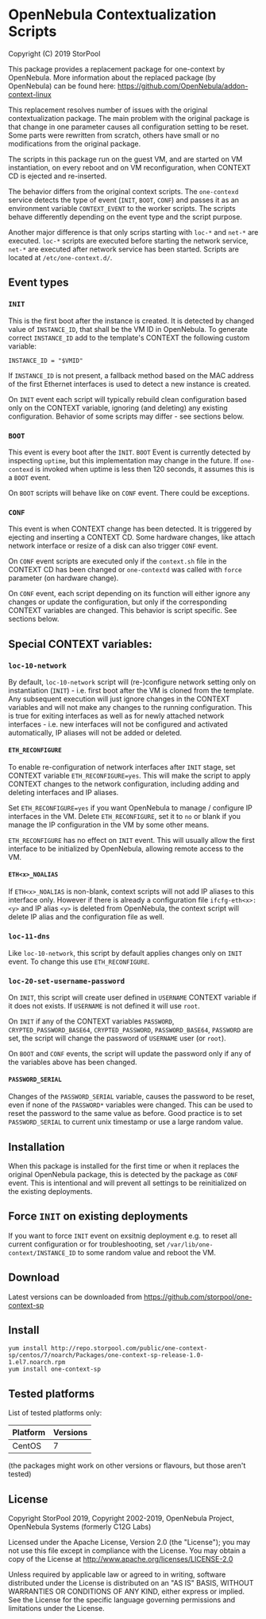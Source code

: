 # OpenNebula Contextualization Scripts

Copyright (C) 2019 StorPool

This package provides a replacement package for one-context by OpenNebula.
More information about the replaced package (by OpenNebula) can be found here:
https://github.com/OpenNebula/addon-context-linux

This replacement resolves number of issues with the original contextualization
package. The main problem with the original package is that change in one
parameter causes all configuration setting to be reset.  Some parts were
rewritten from scratch, others have small or no modifications from the original
package.

The scripts in this package run on the guest VM, and are started on VM
instantiation, on every reboot and on VM reconfiguration, when CONTEXT CD is
ejected and re-inserted.

The behavior differs from the original context scripts. The `one-contexd`
service detects the type of event (`INIT`, `BOOT`, `CONF`) and passes it as an
environment variable `CONTEXT_EVENT` to the worker scripts. The scripts behave
differently depending on the event type and the script purpose.

Another major difference is that only scrips starting with `loc-*` and `net-*`
are executed. `loc-*` scripts are executed before starting the network service,
`net-*` are executed after network service has been started. Scripts are
located at `/etc/one-context.d/`.


## Event types

### `INIT`

This is the first boot after the instance is created. It is detected by changed
value of `INSTANCE_ID`, that shall be the VM ID in OpenNebula. To generate
correct `INSTANCE_ID` add to the template's CONTEXT the following custom
variable:

```
INSTANCE_ID = "$VMID"
```

If `INSTANCE_ID` is not present, a fallback method based on the MAC address of
the first Ethernet interfaces is used to detect a new instance is created.

On `INIT` event each script will typically rebuild clean configuration based
only on the CONTEXT variable, ignoring (and deleting) any existing
configuration. Behavior of some scripts may differ - see sections below.

### `BOOT`

This event is every boot after the `INIT`. `BOOT` Event is currently detected
by inspecting `uptime`, but this implementation may change in the future. If
`one-contexd` is invoked when uptime is less then 120 seconds, it assumes this
is a `BOOT` event.

On `BOOT` scripts will behave like on `CONF` event. There could be exceptions.

### `CONF`

This event is when CONTEXT change has been detected. It is triggered by
ejecting and inserting a CONTEXT CD. Some hardware changes, like attach network
interface or resize of a disk can also trigger `CONF` event.

On `CONF` event scripts are executed only if the `context.sh` file in the CONTEXT CD
has been changed or `one-contextd` was called with `force` parameter (on
hardware change).

On `CONF` event, each script depending on its function will either ignore any
changes or update the configuration, but only if the corresponding CONTEXT
variables are changed. This behavior is script specific. See sections below.


## Special CONTEXT variables:

### `loc-10-network`

By default, `loc-10-network` script will (re-)configure network setting only on
instantiation (`INIT`) - i.e. first boot after the VM is cloned from the
template. Any subsequent execution will just ignore changes in the CONTEXT
variables and will not make any changes to the running configuration. This is
true for exiting interfaces as well as for newly attached network interfaces -
i.e. new interfaces will not be configured and activated automatically, IP
aliases will not be added or deleted.

#### `ETH_RECONFIGURE`

To enable re-configuration of network interfaces after `INIT` stage, set
CONTEXT variable `ETH_RECONFIGURE=yes`. This will make the script to apply
CONTEXT changes to the network configuration, including adding and deleting
interfaces and IP aliases.

Set `ETH_RECONFIGURE=yes` if you want OpenNebula to manage / configure IP
interfaces in the VM. Delete `ETH_RECONFIGURE`, set it to `no` or blank if you
manage the IP configuration in the VM by some other means.

`ETH_RECONFIGURE` has no effect on `INIT` event. This will usually allow the
first interface to be initialized by OpenNebula, allowing remote access to the
VM.

#### `ETH<x>_NOALIAS`

If `ETH<x>_NOALIAS` is non-blank, context scripts will not add IP aliases to
this interface only. However if there is already a configuration file
`ifcfg-eth<x>:<y>` and IP alias `<y>` is deleted from OpenNebula, the context
script will delete IP alias and the configuration file as well.

### `loc-11-dns`

Like `loc-10-network`, this script by default applies changes only on `INIT`
event. To change this use `ETH_RECONFIGURE`.

### `loc-20-set-username-password`

On `INIT`, this script will create user defined in `USERNAME` CONTEXT variable
if it does not exists. If `USERNAME` is not defined it will use `root`.

On `INIT` if any of the CONTEXT variables `PASSWORD`,
`CRYPTED_PASSWORD_BASE64`, `CRYPTED_PASSWORD`, `PASSWORD_BASE64`, `PASSWORD`
are set, the script will change the password of `USERNAME` user (or `root`).

On `BOOT` and `CONF` events, the script will update the password only if any of
the variables above has been changed.

#### `PASSWORD_SERIAL`

Changes of the `PASSWORD_SERIAL` variable, causes the password to be reset,
even if none of the `PASSWORD*` variables were changed. This can be used to
reset the password to the same value as before.  Good practice is to set
`PASSWORD_SERIAL` to current unix timestamp or use a large random value.


## Installation

When this package is installed for the first time or when it replaces the
original OpenNebula package, this is detected by the package as `CONF` event.
This is intentional and will prevent all settings to be reinitialized on the
existing deployments.

## Force `INIT` on existing deployments

If you want to force `INIT` event on exsitnig deployment e.g. to reset all
current configuration or for troubleshooting, set
`/var/lib/one-context/INSTANCE_ID` to some random value and reboot the VM.


## Download

Latest versions can be downloaded from https://github.com/storpool/one-context-sp


## Install

```
yum install http://repo.storpool.com/public/one-context-sp/centos/7/noarch/Packages/one-context-sp-release-1.0-1.el7.noarch.rpm
yum install one-context-sp
```

## Tested platforms

List of tested platforms only:

| Platform                        | Versions                               |
|---------------------------------|----------------------------------------|
| CentOS                          | 7                                      |

(the packages might work on other versions or flavours, but those aren't tested)


## License

Copyright StorPool 2019,
Copyright 2002-2019, OpenNebula Project, OpenNebula Systems (formerly C12G Labs)

Licensed under the Apache License, Version 2.0 (the "License"); you may
not use this file except in compliance with the License. You may obtain
a copy of the License at http://www.apache.org/licenses/LICENSE-2.0

Unless required by applicable law or agreed to in writing, software
distributed under the License is distributed on an "AS IS" BASIS,
WITHOUT WARRANTIES OR CONDITIONS OF ANY KIND, either express or implied.
See the License for the specific language governing permissions and
limitations under the License.
